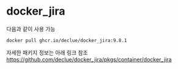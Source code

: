 # docker_jira


다음과 같이 사용 가능
```
docker pull ghcr.io/declue/docker_jira:9.8.1
```

자세한 패키지 정보는 아래 링크 참조
https://github.com/declue/docker_jira/pkgs/container/docker_jira
